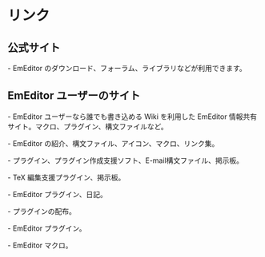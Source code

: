 # リンク

## 公式サイト

\- EmEditor のダウンロード、フォーラム、ライブラリなどが利用できます。

## EmEditor ユーザーのサイト

\- EmEditor ユーザーなら誰でも書き込める Wiki を利用した EmEditor 情報共有サイト。マクロ、プラグイン、構文ファイルなど。

\- EmEditor の紹介、構文ファイル、アイコン、マクロ、リンク集。

\- プラグイン、プラグイン作成支援ソフト、E-mail構文ファイル、掲示板。

\- TeX 編集支援プラグイン、掲示板。

\- EmEditor プラグイン、日記。

\- プラグインの配布。

\- EmEditor プラグイン。

\- EmEditor マクロ。

